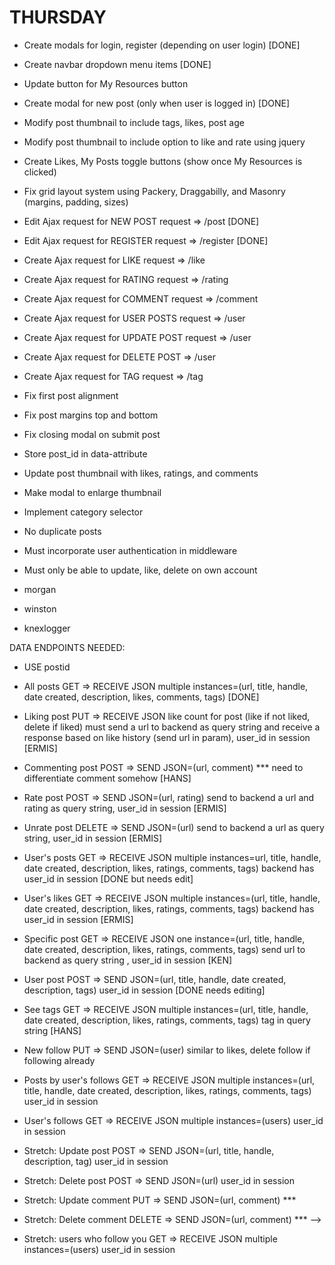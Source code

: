 THURSDAY
===========================================================
* Create modals for login, register (depending on user login) [DONE]
* Create navbar dropdown menu items [DONE]
* Update button for My Resources button
* Create modal for new post (only when user is logged in) [DONE]
* Modify post thumbnail to include tags, likes, post age
* Modify post thumbnail to include option to like and rate using jquery
* Create Likes, My Posts toggle buttons (show once My Resources is clicked)
* Fix grid layout system using Packery, Draggabilly, and Masonry (margins, padding, sizes)

* Edit Ajax request for NEW POST request => /post [DONE]
* Edit Ajax request for REGISTER request => /register [DONE]

* Create Ajax request for LIKE request => /like
* Create Ajax request for RATING request => /rating
* Create Ajax request for COMMENT request => /comment
* Create Ajax request for USER POSTS request => /user
* Create Ajax request for UPDATE POST request => /user
* Create Ajax request for DELETE POST => /user
* Create Ajax request for TAG request => /tag

* Fix first post alignment
* Fix post margins top and bottom
* Fix closing modal on submit post

* Store post_id in data-attribute
* Update post thumbnail with likes, ratings, and comments
* Make modal to enlarge thumbnail
* Implement category selector
* No duplicate posts
* Must incorporate user authentication in middleware
* Must only be able to update, like, delete on own account

* morgan
* winston
* knexlogger

DATA ENDPOINTS NEEDED:

* USE postid 

* All posts GET => RECEIVE JSON multiple instances=(url, title, handle, date created, description, likes, comments, tags) [DONE]

* Liking post PUT => RECEIVE JSON like count for post (like if not liked, delete if liked) must send a url to backend as query string and receive a response based on like history (send url in param), user_id in session [ERMIS]

* Commenting post POST => SEND JSON=(url, comment) *** need to differentiate comment somehow [HANS]

* Rate post POST => SEND JSON=(url, rating) send to backend a url and rating as query string, user_id in session [ERMIS]

* Unrate post DELETE => SEND JSON=(url) send to backend a url as query string, user_id in session [ERMIS]

* User's posts GET => RECEIVE JSON multiple instances=url, title, handle, date created, description, likes, ratings, comments, tags) backend has user_id in session [DONE but needs edit]

* User's likes GET => RECEIVE JSON multiple instances=(url, title, handle, date created, description, likes, ratings, comments, tags) backend has user_id in session [ERMIS]

* Specific post GET => RECEIVE JSON one instance=(url, title, handle, date created, description, likes, ratings, comments, tags) send url to backend as query string , user_id in session [KEN]

* User post POST => SEND JSON=(url, title, handle, date created, description, tags) user_id in session [DONE needs editing]

* See tags GET => RECEIVE JSON multiple instances=(url, title, handle, date created, description, likes, ratings, comments, tags) tag in query string [HANS]



* New follow PUT => SEND JSON=(user) similar to likes, delete follow if following already

* Posts by user's follows GET => RECEIVE JSON multiple instances=(url, title, handle, date created, description, likes, ratings, comments, tags) user_id in session

* User's follows GET => RECEIVE JSON multiple instances=(users) user_id in session

* Stretch: Update post POST => SEND JSON=(url, title, handle, description, tag) user_id in session

* Stretch: Delete post POST => SEND JSON=(url) user_id in session

* Stretch: Update comment PUT => SEND JSON=(url, comment) ***

* Stretch: Delete comment DELETE => SEND JSON=(url, comment) *** -->

* Stretch: users who follow you GET => RECEIVE JSON multiple instances=(users) user_id in session
